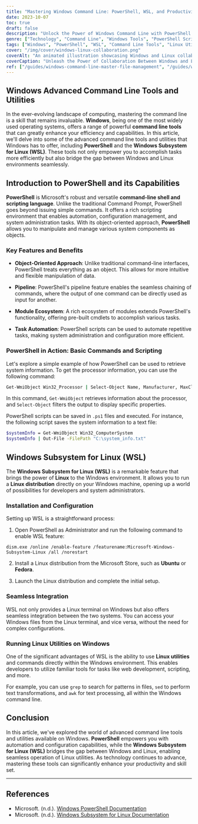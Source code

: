 ```yaml
---
title: "Mastering Windows Command Line: PowerShell, WSL, and Productivity Boost"
date: 2023-10-07
toc: true
draft: false
description: "Unlock the Power of Windows Command Line with PowerShell and WSL. Enhance Productivity and Bridge Windows-Linux Gap."
genre: ["Technology", "Command Line", "Windows Tools", "PowerShell Scripting", "Windows Subsystem for Linux", "Automation", "System Administration", "Efficiency", "Productivity", "Linux Integration"]
tags: ["Windows", "PowerShell", "WSL", "Command Line Tools", "Linux Utilities", "Automation", "System Administration", "Efficiency", "Productivity", "Technology", "Computing", "Scripting", "Object-Oriented", "Integration", "Linux on Windows", "Development", "Configuration", "Task Automation", "CLI", "Coding", "Software", "Technical", "Coding", "Programming", "Unix", "Microsoft", "Coding", "Linux Commands", "Windows System", "Network"]
cover: "/img/cover/windows-linux-collaboration.png"
coverAlt: "An animated illustration showcasing Windows and Linux collaboration."
coverCaption: "Unleash the Power of Collaboration Between Windows and Linux!"
ref: ["/guides/windows-command-line-master-file-management", "/guides/windows-text-analysis-command-line-tips", "/guides/windows-system-info-management-guide", "/guides/windows-networking-internet-tools-guide", "/guides/windows-batch-scripting-automating-tasks-guide", "/guides/windows-user-accounts-permissions-guide", "/guides/windows-registry-command-line-tips", "/guides/secure-data-robocopy-backup-restore-guide", "/guides/windows-command-line-powershell-wsl-guide"]
---
```


## Windows Advanced Command Line Tools and Utilities

In the ever-evolving landscape of computing, mastering the command line is a skill that remains invaluable. **Windows**, being one of the most widely used operating systems, offers a range of powerful **command line tools** that can greatly enhance your efficiency and capabilities. In this article, we'll delve into some of the advanced command line tools and utilities that Windows has to offer, including **PowerShell** and the **Windows Subsystem for Linux (WSL)**. These tools not only empower you to accomplish tasks more efficiently but also bridge the gap between Windows and Linux environments seamlessly.

## Introduction to PowerShell and its Capabilities

**PowerShell** is Microsoft's robust and versatile **command-line shell and scripting language**. Unlike the traditional Command Prompt, PowerShell goes beyond issuing simple commands. It offers a rich scripting environment that enables automation, configuration management, and system administration tasks. With its object-oriented approach, **PowerShell** allows you to manipulate and manage various system components as objects.

### Key Features and Benefits

- **Object-Oriented Approach**: Unlike traditional command-line interfaces, PowerShell treats everything as an object. This allows for more intuitive and flexible manipulation of data.

- **Pipeline**: PowerShell's pipeline feature enables the seamless chaining of commands, where the output of one command can be directly used as input for another.

- **Module Ecosystem**: A rich ecosystem of modules extends PowerShell's functionality, offering pre-built cmdlets to accomplish various tasks.

- **Task Automation**: PowerShell scripts can be used to automate repetitive tasks, making system administration and configuration more efficient.

### PowerShell in Action: Basic Commands and Scripting

Let's explore a simple example of how PowerShell can be used to retrieve system information. To get the processor information, you can use the following command:

```bash
Get-WmiObject Win32_Processor | Select-Object Name, Manufacturer, MaxClockSpeed
```

In this command, `Get-WmiObject` retrieves information about the processor, and `Select-Object` filters the output to display specific properties.

PowerShell scripts can be saved in `.ps1` files and executed. For instance, the following script saves the system information to a text file:

```bash
$systemInfo = Get-WmiObject Win32_ComputerSystem
$systemInfo | Out-File -FilePath "C:\system_info.txt"
```

## Windows Subsystem for Linux (WSL)

The **Windows Subsystem for Linux (WSL)** is a remarkable feature that brings the power of **Linux** to the Windows environment. It allows you to run a **Linux distribution** directly on your Windows machine, opening up a world of possibilities for developers and system administrators.

### Installation and Configuration

Setting up WSL is a straightforward process:

1. Open PowerShell as Administrator and run the following command to enable WSL feature:

```bsah
dism.exe /online /enable-feature /featurename:Microsoft-Windows-Subsystem-Linux /all /norestart
```

2. Install a Linux distribution from the Microsoft Store, such as **Ubuntu** or **Fedora**.

3. Launch the Linux distribution and complete the initial setup.

### Seamless Integration

WSL not only provides a Linux terminal on Windows but also offers seamless integration between the two systems. You can access your Windows files from the Linux terminal, and vice versa, without the need for complex configurations.

### Running Linux Utilities on Windows

One of the significant advantages of WSL is the ability to use **Linux utilities** and commands directly within the Windows environment. This enables developers to utilize familiar tools for tasks like web development, scripting, and more.

For example, you can use `grep` to search for patterns in files, `sed` to perform text transformations, and `awk` for text processing, all within the Windows command line.

## Conclusion

In this article, we've explored the world of advanced command line tools and utilities available on Windows. **PowerShell** empowers you with automation and configuration capabilities, while the **Windows Subsystem for Linux (WSL)** bridges the gap between Windows and Linux, enabling seamless operation of Linux utilities. As technology continues to advance, mastering these tools can significantly enhance your productivity and skill set.

______

## References

- Microsoft. (n.d.). [Windows PowerShell Documentation](https://docs.microsoft.com/en-us/powershell/)
- Microsoft. (n.d.). [Windows Subsystem for Linux Documentation](https://docs.microsoft.com/en-us/windows/wsl/)
